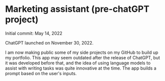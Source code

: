 # Marketing assistant (pre-chatGPT project) 

Initial commit: May 14, 2022 

ChatGPT launched on November 30, 2022.

I am now making public some of my side projects on my GitHub to build up my portfolio. This app may seem outdated after the release of ChatGPT, but it was developed before that, and the idea of using language models to assist with writing tasks was quite innovative at the time. The app builds a prompt based on the user's inputs.
